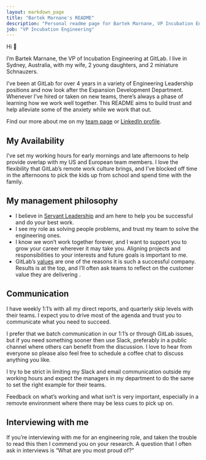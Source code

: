 ```yaml
---
layout: markdown_page
title: "Bartek Marnane's README"
description: "Personal readme page for Bartek Marnane, VP Incubation Engineering, GitLab"
job: "VP Incubation Engineering"
---
```


Hi 👋

I’m Bartek Marnane, the VP of Incubation Engineering at GitLab.  I live in Sydney, Australia, with my wife, 2 young daughters, and 2 miniature Schnauzers.  

I’ve been at GitLab for over 4 years in a variety of Engineering Leadership positions and now look after the Expansion Development Department.   Whenever I’ve hired or taken on new teams, there’s always a phase of learning how we work well together.  This README aims to build trust and help alleviate some of the anxiety while we work that out.

Find our more about me on my [team page](https://about.gitlab.com/company/team/#bmarnane) or [LinkedIn profile](https://www.linkedin.com/in/bartekmarnane/).

## My Availability

I’ve set my working hours for early mornings and late afternoons to help provide overlap with my US and European team members.  I love the flexibility that GitLab’s remote work culture brings, and I’ve blocked off time in the afternoons to pick the kids up from school and spend time with the family.  


## My management philosophy

* I believe in [Servant Leadership](https://en.wikipedia.org/wiki/Servant_leadership) and am here to help you be successful and do your best work.
* I see my role as solving people problems, and trust my team to solve the engineering ones. 
* I know we won’t work together forever, and I want to support you to grow your career wherever it may take you.  Aligning projects and responsibilities to your interests and future goals is important to me.
* GitLab’s [values](https://about.gitlab.com/company/culture/all-remote/values/) are one of the reasons it is such a successful company.  Results is at the top, and I’ll often ask teams to reflect on the customer value they are delivering .

## Communication

I have weekly 1:1’s with all my direct reports, and quarterly skip levels with their teams.   I expect you to drive most of the agenda and trust you to communicate what you need to succeed.

I prefer that we batch communication in our 1:1’s or through GitLab issues, but if you need something sooner then use Slack, preferably in a public channel where others can benefit from the discussion.   I love to hear from everyone so please also feel free to schedule a coffee chat to discuss anything you like.

I try to be strict in limiting my Slack and email communication outside my working hours and expect the managers in my department to do the same to set the right example for their teams.

Feedback on what’s working and what isn’t is very important, especially in a removte environment where there may be less cues to pick up on.

## Interviewing with me

If you’re interviewing with me for an engineering role, and taken the trouble to read this then I commend you on your research.  A question that I often ask in interviews is “What are you most proud of?”
